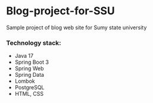 # Blog-project-for-SSU
Sample project of blog web site for Sumy state university

### Technology stack:
- Java 17
- Spring Boot 3
- Spring Web
- Spring Data
- Lombok
- PostgreSQL
- HTML, CSS
